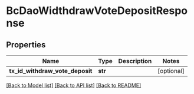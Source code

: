 # BcDaoWidthdrawVoteDepositResponse

## Properties
Name | Type | Description | Notes
------------ | ------------- | ------------- | -------------
**tx_id_withdraw_vote_deposit** | **str** |  | [optional] 

[[Back to Model list]](../README.md#documentation-for-models) [[Back to API list]](../README.md#documentation-for-api-endpoints) [[Back to README]](../README.md)


